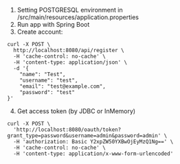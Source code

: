 1. Setting POSTGRESQL environment in /src/main/resources/application.properties 
2. Run app with Spring Boot
3. Create account: 
```
curl -X POST \
  http://localhost:8080/api/register \
  -H 'cache-control: no-cache' \
  -H 'content-type: application/json' \
  -d '{
	"name": "Test",
	"username": "test",
	"email": "test@example.com",
	"password": "test"
}'
```
4. Get access token (by JDBC or InMemory)
```
curl -X POST \
  'http://localhost:8080/oauth/token?grant_type=password&username=admin&password=admin' \
  -H 'authorization: Basic Y2xpZW50YXBwOjEyMzQ1Ng==' \
  -H 'cache-control: no-cache' \
  -H 'content-type: application/x-www-form-urlencoded'
```